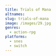 ```yaml
---
title: Trials of Mana
altnames:
slug: trials-of-mana
image: /images/29.jpg
genres:
  - action-rpg
platforms:
  - snes
  - switch
---
```



